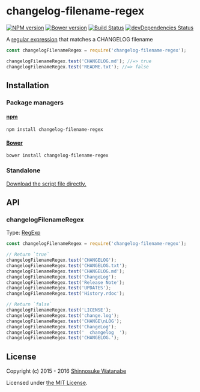 # changelog-filename-regex

[![NPM version](https://img.shields.io/npm/v/changelog-filename-regex.svg)](https://www.npmjs.com/package/changelog-filename-regex)
[![Bower version](https://img.shields.io/bower/v/changelog-filename-regex.svg)](https://github.com/shinnn/changelog-filename-regex/releases)
[![Build Status](https://travis-ci.org/shinnn/changelog-filename-regex.svg?branch=master)](https://travis-ci.org/shinnn/changelog-filename-regex)
[![devDependencies Status](https://david-dm.org/shinnn/changelog-filename-regex/dev-status.svg)](https://david-dm.org/shinnn/changelog-filename-regex?type=dev)

A [regular expression](http://www.ecma-international.org/ecma-262/5.1/#sec-15.10) that matches a CHANGELOG filename

```javascript
const changelogFilenameRegex = require('changelog-filename-regex');

changelogFilenameRegex.test('CHANGELOG.md'); //=> true
changelogFilenameRegex.test('README.txt'); //=> false
```

## Installation

### Package managers

#### [npm](https://www.npmjs.com/)

```
npm install changelog-filename-regex
```

#### [Bower](http://bower.io/)

```
bower install changelog-filename-regex
```

### Standalone

[Download the script file directly.](https://raw.githubusercontent.com/shinnn/changelog-filename-regex/master/browser.js)

## API

### changelogFilenameRegex

Type: [RegExp](https://developer.mozilla.org/docs/Web/JavaScript/Reference/Global_Objects/RegExp)

```javascript
const changelogFilenameRegex = require('changelog-filename-regex');

// Return `true`
changelogFilenameRegex.test('CHANGELOG');
changelogFilenameRegex.test('CHANGELOG.txt');
changelogFilenameRegex.test('CHANGELOG.md');
changelogFilenameRegex.test('ChangeLog');
changelogFilenameRegex.test('Release Note');
changelogFilenameRegex.test('UPDATES');
changelogFilenameRegex.test('History.rdoc');

// Return `false`
changelogFilenameRegex.test('LICENSE');
changelogFilenameRegex.test('change.log');
changelogFilenameRegex.test('CHANGE\nLOG');
changelogFilenameRegex.test('ChangeLog');
changelogFilenameRegex.test('  changelog  ');
changelogFilenameRegex.test('CHANGELOG.');
```

## License

Copyright (c) 2015 - 2016 [Shinnosuke Watanabe](https://github.com/shinnn)

Licensed under [the MIT License](./LICENSE).
